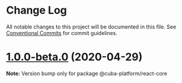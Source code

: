 # Change Log

All notable changes to this project will be documented in this file.
See [Conventional Commits](https://conventionalcommits.org) for commit guidelines.

# [1.0.0-beta.0](https://github.com/cuba-platform/frontend/tree/master/packages/cuba-react-core/compare/@cuba-platform/react-core@1.0.0-alpha.1...@cuba-platform/react-core@1.0.0-beta.0) (2020-04-29)

**Note:** Version bump only for package @cuba-platform/react-core
